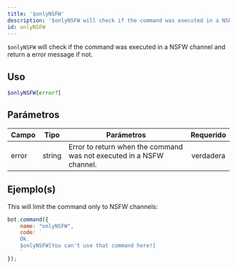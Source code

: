 ```yaml
---
title: '$onlyNSFW'
description: '$onlyNSFW will check if the command was executed in a NSFW channel and return a error message if not.'
id: onlyNSFW
---
```


`$onlyNSFW` will check if the command was executed in a NSFW channel and return a error message if not.

## Uso

```php
$onlyNSFW[error?]
```

## Parámetros

| Campo | Tipo   | Parámetros                                                           | Requerido |
| ----- | ------ | -------------------------------------------------------------------- |:---------:|
| error | string | Error to return when the command was not executed in a NSFW channel. | verdadera |

## Ejemplo(s)

This will limit the command only to NSFW channels:

```javascript
bot.command({
    name: "onlyNSFW",
    code: `
    Ok.
    $onlyNSFW[You can't use that command here!]
    `
});
```